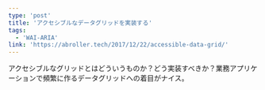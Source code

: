 ```yaml
---
type: 'post'
title: 'アクセシブルなデータグリッドを実装する'
tags:
  - 'WAI-ARIA'
link: 'https://abroller.tech/2017/12/22/accessible-data-grid/'
---
```

アクセシブルなグリッドとはどういうものか？どう実装すべきか？業務アプリケーションで頻繁に作るデータグリッドへの着目がナイス。